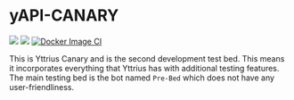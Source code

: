 # yAPI-CANARY
![](https://img.shields.io/github/languages/code-size/exoad/yAPI) ![](https://img.shields.io/github/repo-size/exoad/yAPI) [![Docker Image CI](https://github.com/exoad/yAPI/actions/workflows/docker-image.yml/badge.svg)](https://github.com/exoad/yAPI/actions/workflows/docker-image.yml)

This is Yttrius Canary and is the second development test bed. This means it incorporates everything that Yttrius has with additional testing features. The main testing bed is the bot named `Pre-Bed` which does not have any user-friendliness.
